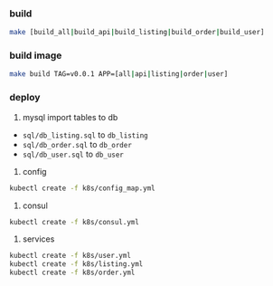 ### build
```bash
make [build_all|build_api|build_listing|build_order|build_user]
```

### build image
```bash
make build TAG=v0.0.1 APP=[all|api|listing|order|user]
```

### deploy
1. mysql
import tables to db
  - `sql/db_listing.sql` to `db_listing`
  - `sql/db_order.sql` to `db_order`
  - `sql/db_user.sql` to `db_user`

1. config
```bash
kubectl create -f k8s/config_map.yml
```

1. consul
```bash
kubectl create -f k8s/consul.yml
```

1. services
```bash
kubectl create -f k8s/user.yml
kubectl create -f k8s/listing.yml
kubectl create -f k8s/order.yml
```
